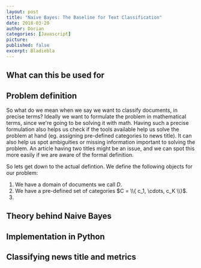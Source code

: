 ```yaml
---
layout: post
title: "Naive Bayes: The Baseline for Text Classification"
date: 2018-03-20
author: Dorian 
categories: [Javascript]
picture: 
published: false
excerpt: Bladiebla
---
```


## What can this be used for

## Problem definition

So what do we mean when we say we want to classify documents, in precise terms? Ideally we want to formulate the problem in mathematical terms, since we're going to be solving it with math. Having such a precise formulation also helps us check if the tools available help us solve the problem at hand (eg. assigning pre-defined categories to news title). It can also help us spot ambiguities or missing information important to solving the problem. An article having two titles might be an issue, and we can spot this more easily if we are aware of the formal definition.

So lets get down to the actual defintion. We define the following objects for our problem:

1. We have a domain of documents we call $D$.
2. We have a pre-defined set of categories $C = \\{ c_1, \cdots, c_K \\}$.
3. 

## Theory behind Naive Bayes

## Implementation in Python

## Classifying news title and metrics


